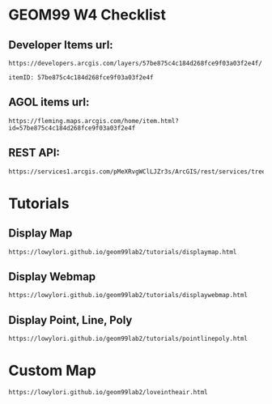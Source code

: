 # GEOM99 W4 Checklist

## Developer Items url: 

```
https://developers.arcgis.com/layers/57be875c4c184d268fce9f03a03f2e4f/
```
```
itemID: 57be875c4c184d268fce9f03a03f2e4f
```
## AGOL items url: 

```
https://fleming.maps.arcgis.com/home/item.html?id=57be875c4c184d268fce9f03a03f2e4f
```

## REST API: 

```
https://services1.arcgis.com/pMeXRvgWClLJZr3s/ArcGIS/rest/services/tree_survey7/FeatureServer
```

# Tutorials

## Display Map

```
https://lowylori.github.io/geom99lab2/tutorials/displaymap.html
```

## Display Webmap

```
https://lowylori.github.io/geom99lab2/tutorials/displaywebmap.html
```

## Display Point, Line, Poly
```
https://lowylori.github.io/geom99lab2/tutorials/pointlinepoly.html
```

# Custom Map

```
https://lowylori.github.io/geom99lab2/loveintheair.html
```
